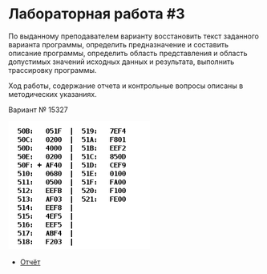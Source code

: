 # Лабораторная работа #3 
По выданному преподавателем варианту восстановить текст заданного варианта программы, определить предназначение и составить описание программы, определить область представления и область допустимых значений исходных данных и результата, выполнить трассировку программы.

Ход работы, содержание отчета и контрольные вопросы описаны в методических указаниях.


Вариант № 15327


![Задание](15327.png)
- [Отчёт](./docs/report.pdf)
